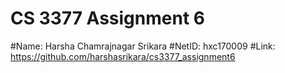 # CS 3377 Assignment 6

#Name: Harsha Chamrajnagar Srikara
#NetID: hxc170009
#Link: https://github.com/harshasrikara/cs3377_assignment6
